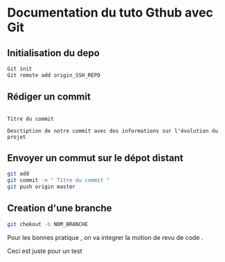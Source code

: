# Documentation du tuto Gthub avec Git

## Initialisation du depo

```Bash
Git init
Git remote add origin_SSH_REPO
```

## Rédiger un commit

```

Titre du commit

Desctiption de notre commit avec des informations sur l'évolution du projet

```

## Envoyer un commut sur le dépot distant

```Bash
git add
git commit -m " Titre du commit "
git push origin master
```

## Creation d'une branche

```Bash
git chekout -b NOM_BRANCHE


```

Pour les bonnes pratique , on va integrer la motion de revu de code .

Ceci est juste pour un test
